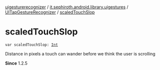 [uigesturerecognizer](../../index.md) / [it.sephiroth.android.library.uigestures](../index.md) / [UITapGestureRecognizer](index.md) / [scaledTouchSlop](./scaled-touch-slop.md)

# scaledTouchSlop

`var scaledTouchSlop: `[`Int`](https://kotlinlang.org/api/latest/jvm/stdlib/kotlin/-int/index.html)

Distance in pixels a touch can wander before we think the user is scrolling

**Since**
1.2.5

